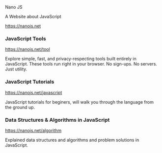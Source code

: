 Nano JS

A Website about JavaScript

https://nanojs.net

### JavaScript Tools

https://nanojs.net/tool

Explore simple, fast, and privacy-respecting tools built entirely in JavaScript. These tools run right in your browser. No sign-ups. No servers. Just utility.

### JavaScript Tutorials

https://nanojs.net/javascript

JavaScript tutorials for beginers, will walk you through the language from the ground up.

### Data Structures & Algorithms in JavaScript

https://nanojs.net/algorithm

Explained data structures and algorithms and problem solutions in JavaScript. 